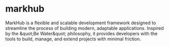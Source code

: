 # markhub
MarkHub is a flexible and scalable development framework designed to streamline the process of building modern, adaptable applications. Inspired by the &amp;quot;Be Water&amp;quot; philosophy, it provides developers with the tools to build, manage, and extend projects with minimal friction.
